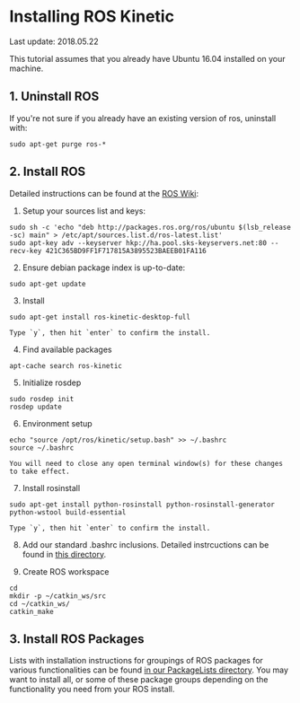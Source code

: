 # Installing ROS Kinetic
Last update: 2018.05.22

This tutorial assumes that you already have Ubuntu 16.04 installed on your machine.

## 1. Uninstall ROS
If you're not sure if you already have an existing version of ros, uninstall with:

```
sudo apt-get purge ros-*
```

## 2. Install ROS
Detailed instructions can be found at the [ROS Wiki](http://wiki.ros.org/kinetic/Installation/Ubuntu):

  1. Setup your sources list and keys:

```
sudo sh -c 'echo "deb http://packages.ros.org/ros/ubuntu $(lsb_release -sc) main" > /etc/apt/sources.list.d/ros-latest.list'
sudo apt-key adv --keyserver hkp://ha.pool.sks-keyservers.net:80 --recv-key 421C365BD9FF1F717815A3895523BAEEB01FA116
```

  2. Ensure debian package index is up-to-date:

```
sudo apt-get update
```

  3. Install

```
sudo apt-get install ros-kinetic-desktop-full
```
    Type `y`, then hit `enter` to confirm the install.

  4. Find available packages

```
apt-cache search ros-kinetic
```

  5. Initialize rosdep

```
sudo rosdep init
rosdep update
```

  6. Environment setup

```
echo "source /opt/ros/kinetic/setup.bash" >> ~/.bashrc
source ~/.bashrc
```
    You will need to close any open terminal window(s) for these changes to take effect.

  7. Install rosinstall

```
sudo apt-get install python-rosinstall python-rosinstall-generator python-wstool build-essential
```
    Type `y`, then hit `enter` to confirm the install.

  8. Add our standard .bashrc inclusions.  Detailed instrcuctions can be found in [this directory](https://github.com/riplaboratory/Kanaloa/tree/master/SoftwareInstallation/.bashrc_inclusions).

  9. Create ROS workspace

```
cd
mkdir -p ~/catkin_ws/src
cd ~/catkin_ws/
catkin_make
```

## 3. Install ROS Packages
Lists with installation instructions for groupings of ROS packages for various functionalities can be found [in our PackageLists directory](https://github.com/riplaboratory/Kanaloa/tree/master/ROS/Kinetic/PackageLists).  You may want to install all, or some of these package groups depending on the functionality you need from your ROS install.  
